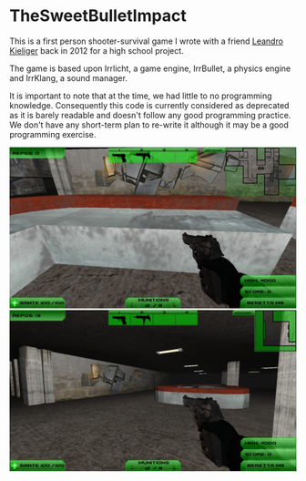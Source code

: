 # TheSweetBulletImpact

This is a first person shooter-survival game I wrote with a friend [Leandro Kieliger](https://github.com/lkieliger) back in 2012 for a high school project.

The game is based upon Irrlicht, a game engine, IrrBullet, a physics engine and IrrKlang, a sound manager.

It is important to note that at the time, we had little to no programming knowledge. Consequently this code is currently considered as deprecated as it is barely readable and doesn't follow any good programming practice. We don't have any short-term plan to re-write it although it may be a good programming exercise.

![alt text](https://github.com/Rimbaud13/TheSweetBulletImpact/blob/master/Screenshots/integr.jpg "In-game screenshot") 
![alt text](https://github.com/Rimbaud13/TheSweetBulletImpact/blob/master/Screenshots/gym4.jpg "Map creation") 


